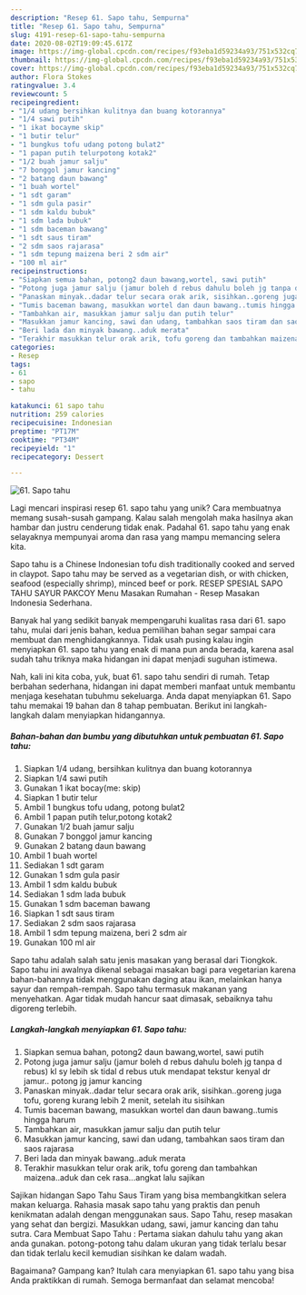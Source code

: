 ```yaml
---
description: "Resep 61. Sapo tahu, Sempurna"
title: "Resep 61. Sapo tahu, Sempurna"
slug: 4191-resep-61-sapo-tahu-sempurna
date: 2020-08-02T19:09:45.617Z
image: https://img-global.cpcdn.com/recipes/f93eba1d59234a93/751x532cq70/61-sapo-tahu-foto-resep-utama.jpg
thumbnail: https://img-global.cpcdn.com/recipes/f93eba1d59234a93/751x532cq70/61-sapo-tahu-foto-resep-utama.jpg
cover: https://img-global.cpcdn.com/recipes/f93eba1d59234a93/751x532cq70/61-sapo-tahu-foto-resep-utama.jpg
author: Flora Stokes
ratingvalue: 3.4
reviewcount: 5
recipeingredient:
- "1/4 udang bersihkan kulitnya dan buang kotorannya"
- "1/4 sawi putih"
- "1 ikat bocayme skip"
- "1 butir telur"
- "1 bungkus tofu udang potong bulat2"
- "1 papan putih telurpotong kotak2"
- "1/2 buah jamur salju"
- "7 bonggol jamur kancing"
- "2 batang daun bawang"
- "1 buah wortel"
- "1 sdt garam"
- "1 sdm gula pasir"
- "1 sdm kaldu bubuk"
- "1 sdm lada bubuk"
- "1 sdm baceman bawang"
- "1 sdt saus tiram"
- "2 sdm saos rajarasa"
- "1 sdm tepung maizena beri 2 sdm air"
- "100 ml air"
recipeinstructions:
- "Siapkan semua bahan, potong2 daun bawang,wortel, sawi putih"
- "Potong juga jamur salju (jamur boleh d rebus dahulu boleh jg tanpa d rebus) kl sy lebih sk tidal d rebus utuk mendapat tekstur kenyal dr jamur.. potong jg jamur kancing"
- "Panaskan minyak..dadar telur secara orak arik, sisihkan..goreng juga tofu, goreng kurang lebih 2 menit, setelah itu sisihkan"
- "Tumis baceman bawang, masukkan wortel dan daun bawang..tumis hingga harum"
- "Tambahkan air, masukkan jamur salju dan putih telur"
- "Masukkan jamur kancing, sawi dan udang, tambahkan saos tiram dan saos rajarasa"
- "Beri lada dan minyak bawang..aduk merata"
- "Terakhir masukkan telur orak arik, tofu goreng dan tambahkan maizena..aduk dan cek rasa...angkat lalu sajikan"
categories:
- Resep
tags:
- 61
- sapo
- tahu

katakunci: 61 sapo tahu 
nutrition: 259 calories
recipecuisine: Indonesian
preptime: "PT17M"
cooktime: "PT34M"
recipeyield: "1"
recipecategory: Dessert

---
```



![61. Sapo tahu](https://img-global.cpcdn.com/recipes/f93eba1d59234a93/751x532cq70/61-sapo-tahu-foto-resep-utama.jpg)

Lagi mencari inspirasi resep 61. sapo tahu yang unik? Cara membuatnya memang susah-susah gampang. Kalau salah mengolah maka hasilnya akan hambar dan justru cenderung tidak enak. Padahal 61. sapo tahu yang enak selayaknya mempunyai aroma dan rasa yang mampu memancing selera kita.

Sapo tahu is a Chinese Indonesian tofu dish traditionally cooked and served in claypot. Sapo tahu may be served as a vegetarian dish, or with chicken, seafood (especially shrimp), minced beef or pork. RESEP SPESIAL SAPO TAHU SAYUR PAKCOY Menu Masakan Rumahan - Resep Masakan Indonesia Sederhana.

Banyak hal yang sedikit banyak mempengaruhi kualitas rasa dari 61. sapo tahu, mulai dari jenis bahan, kedua pemilihan bahan segar sampai cara membuat dan menghidangkannya. Tidak usah pusing kalau ingin menyiapkan 61. sapo tahu yang enak di mana pun anda berada, karena asal sudah tahu triknya maka hidangan ini dapat menjadi suguhan istimewa.


Nah, kali ini kita coba, yuk, buat 61. sapo tahu sendiri di rumah. Tetap berbahan sederhana, hidangan ini dapat memberi manfaat untuk membantu menjaga kesehatan tubuhmu sekeluarga. Anda dapat menyiapkan 61. Sapo tahu memakai 19 bahan dan 8 tahap pembuatan. Berikut ini langkah-langkah dalam menyiapkan hidangannya.

<!--inarticleads1-->

##### Bahan-bahan dan bumbu yang dibutuhkan untuk pembuatan 61. Sapo tahu:

1. Siapkan 1/4 udang, bersihkan kulitnya dan buang kotorannya
1. Siapkan 1/4 sawi putih
1. Gunakan 1 ikat bocay(me: skip)
1. Siapkan 1 butir telur
1. Ambil 1 bungkus tofu udang, potong bulat2
1. Ambil 1 papan putih telur,potong kotak2
1. Gunakan 1/2 buah jamur salju
1. Gunakan 7 bonggol jamur kancing
1. Gunakan 2 batang daun bawang
1. Ambil 1 buah wortel
1. Sediakan 1 sdt garam
1. Gunakan 1 sdm gula pasir
1. Ambil 1 sdm kaldu bubuk
1. Sediakan 1 sdm lada bubuk
1. Gunakan 1 sdm baceman bawang
1. Siapkan 1 sdt saus tiram
1. Sediakan 2 sdm saos rajarasa
1. Ambil 1 sdm tepung maizena, beri 2 sdm air
1. Gunakan 100 ml air


Sapo tahu adalah salah satu jenis masakan yang berasal dari Tiongkok. Sapo tahu ini awalnya dikenal sebagai masakan bagi para vegetarian karena bahan-bahannya tidak menggunakan daging atau ikan, melainkan hanya sayur dan rempah-rempah. Sapo tahu termasuk makanan yang menyehatkan. Agar tidak mudah hancur saat dimasak, sebaiknya tahu digoreng terlebih. 

<!--inarticleads2-->

##### Langkah-langkah menyiapkan 61. Sapo tahu:

1. Siapkan semua bahan, potong2 daun bawang,wortel, sawi putih
1. Potong juga jamur salju (jamur boleh d rebus dahulu boleh jg tanpa d rebus) kl sy lebih sk tidal d rebus utuk mendapat tekstur kenyal dr jamur.. potong jg jamur kancing
1. Panaskan minyak..dadar telur secara orak arik, sisihkan..goreng juga tofu, goreng kurang lebih 2 menit, setelah itu sisihkan
1. Tumis baceman bawang, masukkan wortel dan daun bawang..tumis hingga harum
1. Tambahkan air, masukkan jamur salju dan putih telur
1. Masukkan jamur kancing, sawi dan udang, tambahkan saos tiram dan saos rajarasa
1. Beri lada dan minyak bawang..aduk merata
1. Terakhir masukkan telur orak arik, tofu goreng dan tambahkan maizena..aduk dan cek rasa...angkat lalu sajikan


Sajikan hidangan Sapo Tahu Saus Tiram yang bisa membangkitkan selera makan keluarga. Rahasia masak sapo tahu yang praktis dan penuh kenikmatan adalah dengan menggunakan saus. Sapo Tahu, resep masakan yang sehat dan bergizi. Masukkan udang, sawi, jamur kancing dan tahu sutra. Cara Membuat Sapo Tahu : Pertama siakan dahulu tahu yang akan anda gunakan. potong-potong tahu dalam ukuran yang tidak terlalu besar dan tidak terlalu kecil kemudian sisihkan ke dalam wadah. 

Bagaimana? Gampang kan? Itulah cara menyiapkan 61. sapo tahu yang bisa Anda praktikkan di rumah. Semoga bermanfaat dan selamat mencoba!
